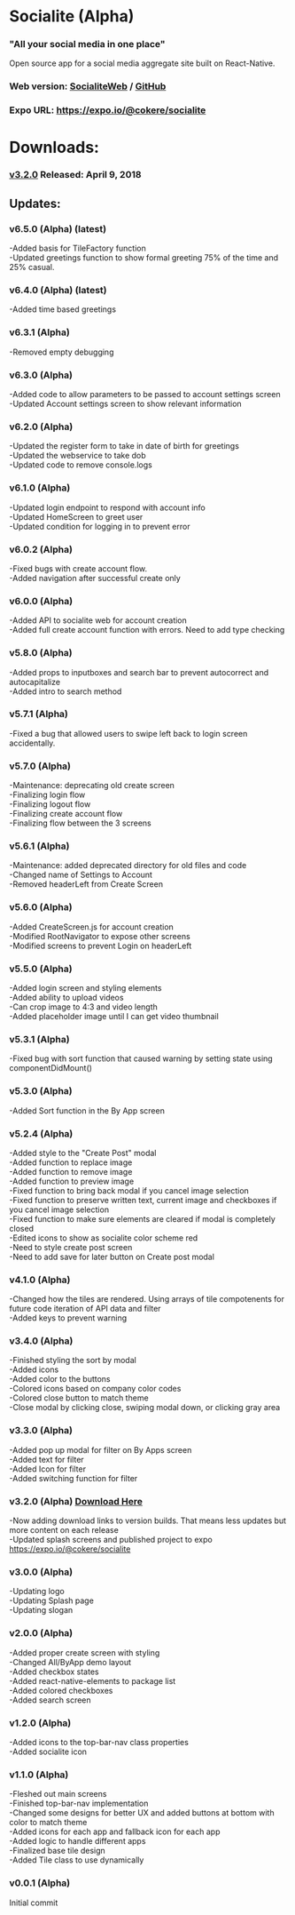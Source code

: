 # Socialite (Alpha)
### "All your social media in one place"  
Open source app for a social media aggregate site built on React-Native.  
### Web version: [SocialiteWeb](http://chukwumaokere.com/socialite/) / [GitHub](http://github.com/chukwumaokere/socialiteweb/)  
### Expo URL: https://expo.io/@cokere/socialite  

# Downloads:  
### [v3.2.0](http://chukwumaokere.com/socialite/downloads/socialitev320.tar.gz) Released: April 9, 2018   
    
## Updates:   
### v6.5.0 (Alpha) (latest)
-Added basis for TileFactory function   
-Updated greetings function to show formal greeting 75% of the time and 25% casual.   

### v6.4.0 (Alpha) (latest)
-Added time based greetings   

### v6.3.1 (Alpha) 
-Removed empty debugging   

### v6.3.0 (Alpha)   
-Added code to allow parameters to be passed to account settings screen   
-Updated Account settings screen to show relevant information   

### v6.2.0 (Alpha) 
-Updated the register form to take in date of birth for greetings   
-Updated the webservice to take dob   
-Updated  code to remove console.logs   

### v6.1.0 (Alpha)   
-Updated login endpoint to respond with account info   
-Updated HomeScreen to greet user   
-Updated condition for logging in to prevent error   

### v6.0.2 (Alpha) 
-Fixed bugs with create account flow.   
-Added navigation after successful create only   

### v6.0.0 (Alpha)
-Added API to socialite web for account creation   
-Added full create account function with errors. Need to add type checking   

### v5.8.0 (Alpha)   
-Added props to inputboxes and search bar to prevent autocorrect and autocapitalize   
-Added intro to search method   

### v5.7.1 (Alpha)
-Fixed a bug that allowed users to swipe left back to login screen accidentally.   

### v5.7.0 (Alpha)
-Maintenance: deprecating old create screen   
-Finalizing login flow   
-Finalizing logout flow  
-Finalizing create account flow   
-Finalizing flow between the 3 screens   

### v5.6.1 (Alpha) 
-Maintenance: added deprecated directory for old files and code   
-Changed name of Settings to Account   
-Removed headerLeft from Create Screen   

### v5.6.0 (Alpha)   
-Added CreateScreen.js for account creation   
-Modified RootNavigator to expose other screens   
-Modified screens to prevent Login on headerLeft   

### v5.5.0 (Alpha)   
-Added login screen and styling elements   
-Added ability to upload videos   
-Can crop image to 4:3 and video length   
-Added placeholder image until I can get video thumbnail   

### v5.3.1 (Alpha)    
-Fixed bug with sort function that caused warning by setting state using componentDidMount()   

### v5.3.0 (Alpha) 
-Added Sort function in the By App screen  

### v5.2.4 (Alpha) 
-Added style to the "Create Post" modal  
-Added function to replace image  
-Added function to remove image  
-Added function to preview image  
-Fixed function to bring back modal if you cancel image selection  
-Fixed function to preserve written text, current image and checkboxes if you cancel image selection   
-Fixed function to make sure elements are cleared if modal is completely closed  
-Edited icons to show as socialite color scheme red  
-Need to style create post screen  
-Need to add save for later button on Create post modal  

### v4.1.0 (Alpha) 
-Changed how the tiles are rendered. Using arrays of tile compotenents for future code iteration of API data and filter   
-Added keys to prevent warning  

### v3.4.0 (Alpha) 
-Finished styling the sort by modal   
-Added icons   
-Added color to the buttons   
-Colored icons based on company color codes   
-Colored close button to match theme    
-Close modal by clicking close, swiping modal down, or clicking gray area   

### v3.3.0 (Alpha)
-Added pop up modal for filter on By Apps screen  
-Added text for filter  
-Added Icon for filter  
-Added switching function for filter  

### v3.2.0 (Alpha) [Download Here](http://chukwumaokere.com/socialite/downloads/socialitev320.tar.gz)
-Now adding download links to version builds. That means less updates but more content on each release  
-Updated splash screens and published project to expo https://expo.io/@cokere/socialite  

### v3.0.0 (Alpha)
-Updating logo  
-Updating Splash page  
-Updating slogan  

### v2.0.0 (Alpha)
-Added proper create screen with styling  
-Changed All/ByApp demo layout  
-Added checkbox states  
-Added react-native-elements to package list  
-Added colored checkboxes  
-Added search screen  

### v1.2.0 (Alpha)  
-Added icons to the top-bar-nav class properties  
-Added socialite icon  

### v1.1.0 (Alpha)
-Fleshed out main screens  
-Finished top-bar-nav implementation  
-Changed some designs for better UX and added buttons at bottom with color to match theme  
-Added icons for each app and fallback icon for each app  
-Added logic to handle different apps  
-Finalized base tile design  
-Added Tile class to use dynamically  

### v0.0.1 (Alpha)
Initial commit  

